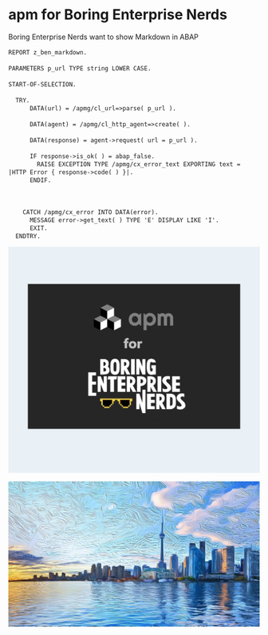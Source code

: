 # apm for Boring Enterprise Nerds

Boring Enterprise Nerds want to show Markdown in ABAP

```abap
REPORT z_ben_markdown.

PARAMETERS p_url TYPE string LOWER CASE.

START-OF-SELECTION.

  TRY.
      DATA(url) = /apmg/cl_url=>parse( p_url ).

      DATA(agent) = /apmg/cl_http_agent=>create( ).

      DATA(response) = agent->request( url = p_url ).

      IF response->is_ok( ) = abap_false.
        RAISE EXCEPTION TYPE /apmg/cx_error_text EXPORTING text = |HTTP Error { response->code( ) }|.
      ENDIF.



    CATCH /apmg/cx_error INTO DATA(error).
      MESSAGE error->get_text( ) TYPE 'E' DISPLAY LIKE 'I'.
      EXIT.
  ENDTRY.
```

![ben](ben_system_banner.jpg)

![toronto](Toronto_Background.jpg)
